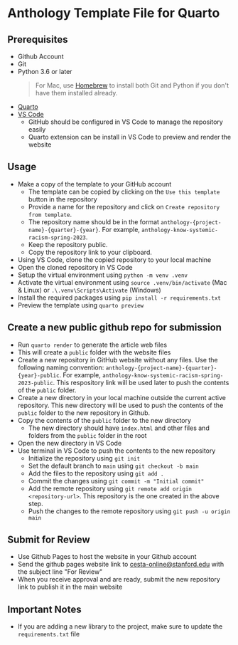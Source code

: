# Anthology Template File for Quarto

## Prerequisites

- Github Account
- Git
- Python 3.6 or later
  > For Mac, use [Homebrew](https://brew.sh/) to install both Git and Python if you don't have them installed already.
- [Quarto](https://quarto.org)
- [VS Code](https://code.visualstudio.com/)
  - GitHub should be configured in VS Code to manage the repository easily
  - Quarto extension can be install in VS Code to preview and render the website

## Usage

- Make a copy of the template to your GitHub account
  - The template can be copied by clicking on the `Use this template` button in the repository
  - Provide a name for the repository and click on `Create repository from template`.
  - The repository name should be in the format `anthology-{project-name}-{quarter}-{year}`. For example, `anthology-know-systemic-racism-spring-2023`.
  - Keep the repository public.
  - Copy the repository link to your clipboard.
- Using VS Code, clone the copied repository to your local machine
- Open the cloned repository in VS Code
- Setup the virtual environment using `python -m venv .venv`
- Activate the virtual environment using `source .venv/bin/activate` (Mac & Linux) or `.\.venv\Scripts\Activate` (Windows)
- Install the required packages using `pip install -r requirements.txt`
- Preview the template using `quarto preview`

## Create a new public github repo for submission

- Run `quarto render` to generate the article web files
- This will create a `public` folder with the website files
- Create a new repository in GitHub website without any files. Use the following naming convention: `anthology-{project-name}-{quarter}-{year}-public`. For example, `anthology-know-systemic-racism-spring-2023-public`. This respository link will be used later to push the contents of the `public` folder.
- Create a new directory in your local machine outside the current active repository. This new directory will be used to push the contents of the `public` folder to the new repository in Github.
- Copy the contents of the `public` folder to the new directory
  - The new directory should have `index.html` and other files and folders from the `public` folder in the root
- Open the new directory in VS Code
- Use terminal in VS Code to push the contents to the new repository
  - Initialize the repository using `git init`
  - Set the default branch to `main` using `git checkout -b main`
  - Add the files to the repository using `git add .`
  - Commit the changes using `git commit -m "Initial commit"`
  - Add the remote repository using `git remote add origin <repository-url>`. This repository is the one created in the above step.
  - Push the changes to the remote repository using `git push -u origin main`
    
## Submit for Review

- Use Github Pages to host the website in your Github account
- Send the github pages website link to cesta-online@stanford.edu with the subject line "For Review"
- When you receive approval and are ready, submit the new repository link to publish it in the main website

## Important Notes

- If you are adding a new library to the project, make sure to update the `requirements.txt` file
